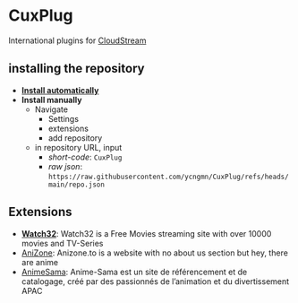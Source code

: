 # CuxPlug
International plugins for [CloudStream](https://cloudstream.on.fleek.co)
## installing the repository
- [**Install automatically**](https://self-similarity.github.io/http-protocol-redirector?r=cloudstreamrepo://raw.githubusercontent.com/ycngmn/CuxPlug/refs/heads/main/repo.json)
- **Install manually**
  - Navigate
    - Settings
    - extensions
    - add repository
  - in repository URL, input
    - *short-code*: `CuxPlug`
    - *raw json*: `https://raw.githubusercontent.com/ycngmn/CuxPlug/refs/heads/main/repo.json`
## Extensions
- [**Watch32**](https://watch32.sx): Watch32 is a Free Movies streaming site with over 10000 movies and TV-Series
- [AniZone](https://anizone.to): Anizone.to is a website with no about us section but hey, there are anime
- [AnimeSama](https://anime-sama.fr): Anime-Sama est un site de référencement et de catalogage, créé par des passionnés de l’animation et du divertissement APAC
